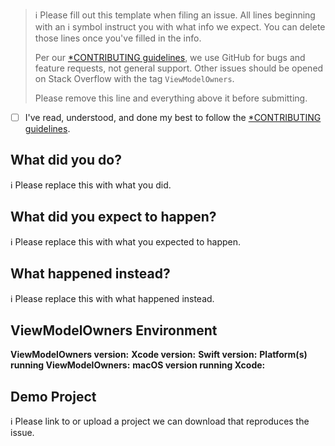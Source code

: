 > ℹ Please fill out this template when filing an issue.
> All lines beginning with an ℹ symbol instruct you with what info we expect. You can delete those lines once you've filled in the info.
>
> Per our [*CONTRIBUTING guidelines](https://github.com/krzysztofzablocki/ViewModelOwners/blob/master/CONTRIBUTING.md), we use GitHub for
> bugs and feature requests, not general support. Other issues should be opened on Stack Overflow with the tag `ViewModelOwners`.
>
> Please remove this line and everything above it before submitting.

* [ ] I've read, understood, and done my best to follow the [*CONTRIBUTING guidelines](https://github.com/krzysztofzablocki/ViewModelOwners/blob/master/CONTRIBUTING.md).

## What did you do?

ℹ Please replace this with what you did.

## What did you expect to happen?

ℹ Please replace this with what you expected to happen.

## What happened instead?

ℹ Please replace this with what happened instead.

## ViewModelOwners Environment

**ViewModelOwners version:**
**Xcode version:**
**Swift version:**
**Platform(s) running ViewModelOwners:**
**macOS version running Xcode:**

## Demo Project

ℹ Please link to or upload a project we can download that reproduces the issue.
